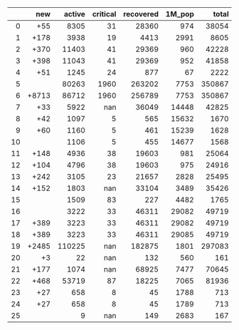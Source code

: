 |    |   new |   active |   critical |   recovered |   1M_pop |   total |
|---:|------:|---------:|-----------:|------------:|---------:|--------:|
|  0 |   +55 |     8305 |         31 |       28360 |      974 |   38054 |
|  1 |  +178 |     3938 |         19 |        4413 |     2991 |    8605 |
|  2 |  +370 |    11403 |         41 |       29369 |      960 |   42228 |
|  3 |  +398 |    11043 |         41 |       29369 |      952 |   41858 |
|  4 |   +51 |     1245 |         24 |         877 |       67 |    2222 |
|  5 |       |    80263 |       1960 |      263202 |     7753 |  350867 |
|  6 | +8713 |    86712 |       1960 |      256789 |     7753 |  350867 |
|  7 |   +33 |     5922 |        nan |       36049 |    14448 |   42825 |
|  8 |   +42 |     1097 |          5 |         565 |    15632 |    1670 |
|  9 |   +60 |     1160 |          5 |         461 |    15239 |    1628 |
| 10 |       |     1106 |          5 |         455 |    14677 |    1568 |
| 11 |  +148 |     4936 |         38 |       19603 |      981 |   25064 |
| 12 |  +104 |     4796 |         38 |       19603 |      975 |   24916 |
| 13 |  +242 |     3105 |         23 |       21657 |     2828 |   25495 |
| 14 |  +152 |     1803 |        nan |       33104 |     3489 |   35426 |
| 15 |       |     1509 |         83 |         227 |     4482 |    1765 |
| 16 |       |     3222 |         33 |       46311 |    29082 |   49719 |
| 17 |  +389 |     3223 |         33 |       46311 |    29082 |   49719 |
| 18 |  +389 |     3223 |         33 |       46311 |    29085 |   49719 |
| 19 | +2485 |   110225 |        nan |      182875 |     1801 |  297083 |
| 20 |    +3 |       22 |        nan |         132 |      560 |     161 |
| 21 |  +177 |     1074 |        nan |       68925 |     7477 |   70645 |
| 22 |  +468 |    53719 |         87 |       18225 |     7065 |   81936 |
| 23 |   +27 |      658 |          8 |          45 |     1788 |     713 |
| 24 |   +27 |      658 |          8 |          45 |     1789 |     713 |
| 25 |       |        9 |        nan |         149 |     2683 |     167 |